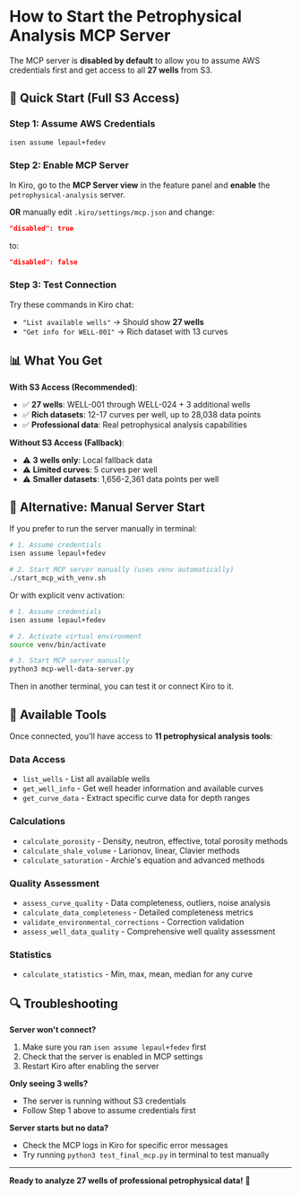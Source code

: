 # How to Start the Petrophysical Analysis MCP Server

The MCP server is **disabled by default** to allow you to assume AWS credentials first and get access to all **27 wells** from S3.

## 🚀 Quick Start (Full S3 Access)

### Step 1: Assume AWS Credentials
```bash
isen assume lepaul+fedev
```

### Step 2: Enable MCP Server
In Kiro, go to the **MCP Server view** in the feature panel and **enable** the `petrophysical-analysis` server.

**OR** manually edit `.kiro/settings/mcp.json` and change:
```json
"disabled": true
```
to:
```json
"disabled": false
```

### Step 3: Test Connection
Try these commands in Kiro chat:
- `"List available wells"` → Should show **27 wells**
- `"Get info for WELL-001"` → Rich dataset with 13 curves

## 📊 What You Get

**With S3 Access (Recommended)**:
- ✅ **27 wells**: WELL-001 through WELL-024 + 3 additional wells
- ✅ **Rich datasets**: 12-17 curves per well, up to 28,038 data points
- ✅ **Professional data**: Real petrophysical analysis capabilities

**Without S3 Access (Fallback)**:
- ⚠️ **3 wells only**: Local fallback data
- ⚠️ **Limited curves**: 5 curves per well
- ⚠️ **Smaller datasets**: 1,656-2,361 data points per well

## 🔧 Alternative: Manual Server Start

If you prefer to run the server manually in terminal:

```bash
# 1. Assume credentials
isen assume lepaul+fedev

# 2. Start MCP server manually (uses venv automatically)
./start_mcp_with_venv.sh
```

Or with explicit venv activation:
```bash
# 1. Assume credentials
isen assume lepaul+fedev

# 2. Activate virtual environment
source venv/bin/activate

# 3. Start MCP server manually
python3 mcp-well-data-server.py
```

Then in another terminal, you can test it or connect Kiro to it.

## 🎯 Available Tools

Once connected, you'll have access to **11 petrophysical analysis tools**:

### Data Access
- `list_wells` - List all available wells
- `get_well_info` - Get well header information and available curves
- `get_curve_data` - Extract specific curve data for depth ranges

### Calculations
- `calculate_porosity` - Density, neutron, effective, total porosity methods
- `calculate_shale_volume` - Larionov, linear, Clavier methods
- `calculate_saturation` - Archie's equation and advanced methods

### Quality Assessment
- `assess_curve_quality` - Data completeness, outliers, noise analysis
- `calculate_data_completeness` - Detailed completeness metrics
- `validate_environmental_corrections` - Correction validation
- `assess_well_data_quality` - Comprehensive well quality assessment

### Statistics
- `calculate_statistics` - Min, max, mean, median for any curve

## 🔍 Troubleshooting

**Server won't connect?**
1. Make sure you ran `isen assume lepaul+fedev` first
2. Check that the server is enabled in MCP settings
3. Restart Kiro after enabling the server

**Only seeing 3 wells?**
- The server is running without S3 credentials
- Follow Step 1 above to assume credentials first

**Server starts but no data?**
- Check the MCP logs in Kiro for specific error messages
- Try running `python3 test_final_mcp.py` in terminal to test manually

---

**Ready to analyze 27 wells of professional petrophysical data!** 🎯